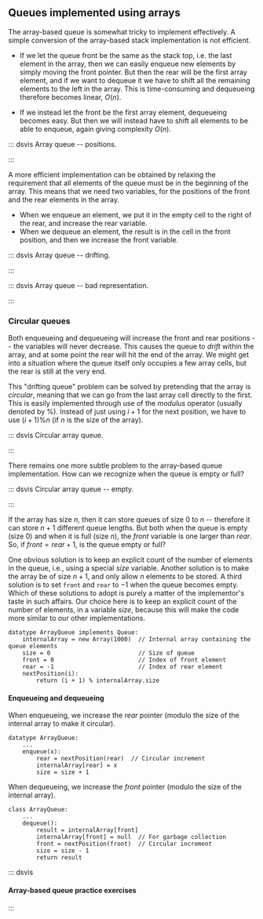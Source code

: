 
## Queues implemented using arrays

The array-based queue is somewhat tricky to implement effectively.
A simple conversion of the array-based stack implementation is not efficient.

- If we let the queue front be the same as the stack top, i.e. the last element in the array, then we can easily enqueue new elements by simply moving the front pointer.
  But then the rear will be the first array element, and if we want to dequeue it we have to shift all the remaining elements to the left in the array.
  This is time-consuming and dequeueing therefore becomes linear, $O(n)$.

- If we instead let the front be the first array element, dequeueing becomes easy.
  But then we will instead have to shift all elements to be able to enqueue, again giving complexity $O(n)$.


::: dsvis
Array queue -- positions.

<inlineav id="aqueueFirstCON" src="List/aqueueFirstCON.js" name="Array-based Queue Positions Slideshow" links="List/aqueueCON.css"/>
:::

A more efficient implementation can be obtained by relaxing the requirement that all elements of the queue must be in the beginning of the array.
This means that we need two variables, for the positions of the front and the rear elements in the array.

- When we enqueue an element, we put it in the empty cell to the right of the rear, and increase the rear variable.
- When we dequeue an element, the result is in the cell in the front position, and then we increase the front variable.

::: dsvis
Array queue -- drifting.

<inlineav id="aqueueDriftCON" src="List/aqueueDriftCON.js" name="Array-based Queue Drift Slideshow" links="List/aqueueCON.css"/>
:::

::: dsvis
Array queue -- bad representation.

<inlineav id="aqueueBadCON" src="List/aqueueBadCON.js" name="Array-based Queue Bad Representation Slideshow" links="List/aqueueCON.css"/>
:::

### Circular queues

Both enqueueing and dequeueing will increase the front and rear positions -- the variables will never decrease.
This causes the queue to *drift* within the array, and at some point the rear will hit the end of the array.
We might get into a situation where the queue itself only occupies a few array cells, but the rear is still at the very end.

This "drifting queue" problem can be solved by pretending that the array is *circular*, meaning that we can go from the last array cell directly to the first.
This is easily implemented through use of the *modulus* operator (usually denoted by %).
Instead of just using $i+1$ for the next position, we have to use $(i+1)\mathop{\%}n$ (if $n$ is the size of the array).

::: dsvis
Circular array queue.

<inlineav id="aqueueCircularCON" src="List/aqueueCircularCON.js" script="DataStructures/CircularQueue.js" name="Circular Array-based Queue Slideshow" links="List/aqueueCON.css"/>
:::

There remains one more subtle problem to the array-based queue implementation.
How can we recognize when the queue is empty or full?

::: dsvis
Circular array queue -- empty.

<inlineav id="aqueueEmptyCON" src="List/aqueueEmptyCON.js" script="DataStructures/CircularQueue.js" name="Empty Circular Array-based Queue Slideshow" links="List/aqueueCON.css"/>
:::

If the array has size $n$, then it can store queues of size $0$ to $n$ --
therefore it can store $n+1$ different queue lengths.
But both when the queue is empty (size $0$) and when it is full (size $n$),
the $\mathit{front}$ variable is one larger than $\mathit{rear}$.
So, if $\mathit{front}=\mathit{rear}+1$, is the queue empty or full?

One obvious solution is to keep an explicit count of the number of
elements in the queue, i.e., using a special *size* variable.
Another solution is to make the array
be of size $n+1$, and only allow $n$ elements to be stored. A third
solution is to set `front` and `rear` to $-1$ when the queue becomes
empty. Which of these solutions to adopt is purely a matter of the
implementor's taste in such affairs. Our choice here is to keep an
explicit count of the number of elements, in a variable *size*,
because this will make the code more similar to our other implementations.

<!-- In this implementation, the front of the queue is defined to be toward
the lower numbered positions in the array, and the rear is defined to be toward
the higher-numbered positions. Thus, *enqueue* increments the rear
pointer (modulus the capacity of the internal array), and *dequeue*
increments the front pointer. -->

    datatype ArrayQueue implements Queue:
        internalArray = new Array(1000)  // Internal array containing the queue elements
        size = 0                         // Size of queue
        front = 0                        // Index of front element
        rear = -1                        // Index of rear element
        nextPosition(i):
            return (i + 1) % internalArray.size

<!--
### Invariants
 -->

#### Enqueueing and dequeueing

When enqueueing, we increase the *rear* pointer (modulo the size of the internal array to make it circular).

    datatype ArrayQueue:
        ...
        enqueue(x):
            rear = nextPosition(rear)  // Circular increment
            internalArray[rear] = x
            size = size + 1

When dequeueing, we increase the *front* pointer (modulo the size of the internal array).

    class ArrayQueue:
        ...
        dequeue():
            result = internalArray[front]
            internalArray[front] = null  // For garbage collection
            front = nextPosition(front)  // Circular increment
            size = size - 1
            return result


::: dsvis
#### Array-based queue practice exercises

<avembed id="AqueueEnqueuePRO" src="ChalmersGU/AqueueEnqueuePRO.html" type="ka" name="Array-based Queue Enqueue Exercise"/>

<avembed id="AqueueDequeuePRO" src="ChalmersGU/AqueueDequeuePRO.html" type="ka" name="Array-based Queue Dequeue Exercise"/>
:::

